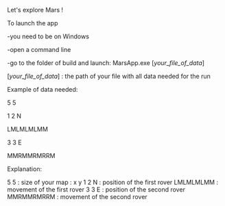 Let's explore Mars !


To launch the app


-you need to be on Windows

-open a command line

-go to the folder of build and launch: MarsApp.exe [_your_file_of_data_]

[_your_file_of_data_] : the path of your file with all data needed for the run

Example of data needed:

5 5

1 2 N

LMLMLMLMM

3 3 E

MMRMMRMRRM


Explanation:


5 5 : size of your map : x y
1 2 N : position of the first rover
LMLMLMLMM : movement of the first rover
3 3 E : position of the second rover
MMRMMRMRRM : movement of the second rover
